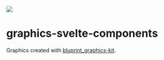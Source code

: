 ![](https://graphics.thomsonreuters.com/style-assets/images/logos/reuters-graphics-logo/svg/graphics-logo-color-dark.svg)

# graphics-svelte-components

Graphics created with [bluprint_graphics-kit](https://github.com/reuters-graphics/bluprint_graphics-kit).
